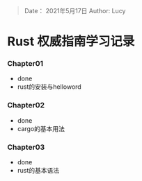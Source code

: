 > Date： 2021年5月17日
> Author: Lucy

# Rust 权威指南学习记录

### Chapter01

* done
* rust的安装与helloword

### Chapter02

* done
* cargo的基本用法

### Chapter03

* done
* rust的基本语法
